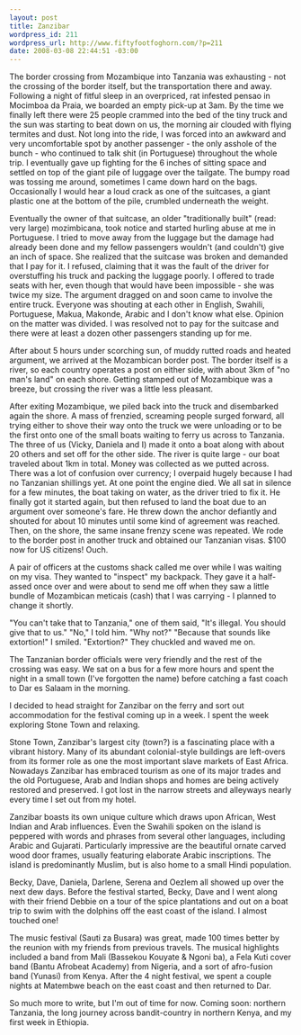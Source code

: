 ```yaml
--- 
layout: post
title: Zanzibar
wordpress_id: 211
wordpress_url: http://www.fiftyfootfoghorn.com/?p=211
date: 2008-03-08 22:44:51 -03:00
---
```

The border crossing from Mozambique into Tanzania was exhausting - not the crossing of the border itself, but the transportation there and away. Following a night of fitful sleep in an overpriced, rat infested pensao in Mocimboa da Praia, we boarded an empty pick-up at 3am. By the time we finally left there were 25 people crammed into the bed of the tiny truck and the sun was starting to beat down on us, the morning air clouded with flying termites and dust. Not long into the ride, I was forced into an awkward and very uncomfortable spot by another passenger - the only asshole of the bunch - who continued to talk shit (in Portuguese) throughout the whole trip. I eventually gave up fighting for the 6 inches of sitting space and settled on top of the giant pile of luggage over the tailgate. The bumpy road was tossing me around, sometimes I came down hard on the bags. Occasionally I would hear a loud crack as one of the suitcases, a giant plastic one at the bottom of the pile, crumbled underneath the weight.

Eventually the owner of that suitcase, an older "traditionally built" (read: very large) mozimbicana, took notice and started hurling abuse at me in Portuguese. I tried to move away from the luggage but the damage had already been done and my fellow passengers wouldn't (and couldn't) give an inch of space. She realized that the suitcase was broken and demanded that I pay for it. I refused, claiming that it was the fault of the driver for overstuffing his truck and packing the luggage poorly. I offered to trade seats with her, even though that would have been impossible - she was twice my size. The argument dragged on and soon came to involve the entire truck. Everyone was shouting at each other in English, Swahili, Portuguese, Makua, Makonde, Arabic and I don't know what else. Opinion on the matter was divided. I was resolved not to pay for the suitcase and there were at least a dozen other passengers standing up for me.

After about 5 hours under scorching sun, of muddy rutted roads and heated argument, we arrived at the Mozambican border post. The border itself is a river, so each country operates a post on either side, with about 3km of "no man's land" on each shore. Getting stamped out of Mozambique was a breeze, but crossing the river was a little less pleasant.

After exiting Mozambique, we piled back into the truck and disembarked again the shore. A mass of frenzied, screaming people surged forward, all trying either to shove their way onto the truck we were unloading or to be the first onto one of the small boats waiting to ferry us across to Tanzania. The three of us (Vicky, Daniela and I) made it onto a boat along with about 20 others and set off for the other side. The river is quite large - our boat traveled about 1km in total. Money was collected as we putted across. There was a lot of confusion over currency; I overpaid hugely because I had no Tanzanian shillings yet. At one point the engine died. We all sat in silence for a few minutes, the boat taking on water, as the driver tried to fix it. He finally got it started again, but then refused to land the boat due to an argument over someone's fare. He threw down the anchor defiantly and shouted for about 10 minutes until some kind of agreement was reached. Then, on the shore, the same insane frenzy scene was repeated. We rode to the border post in another truck and obtained our Tanzanian visas. $100 now for US citizens! Ouch.

A pair of officers at the customs shack called me over while I was waiting on my visa. They wanted to "inspect" my backpack. They gave it a half-assed once over and were about to send me off when they saw a little bundle of Mozambican meticais (cash) that I was carrying - I planned to change it shortly.

"You can't take that to Tanzania," one of them said, "It's illegal. You should give that to us."
"No," I told him.
"Why not?"
"Because that sounds like extortion!" I smiled.
"Extortion?" They chuckled and waved me on.

The Tanzanian border officials were very friendly and the rest of the crossing was easy. We sat on a bus for a few more hours and spent the night in a small town (I've forgotten the name) before catching a fast coach to Dar es Salaam in the morning.

I decided to head straight for Zanzibar on the ferry and sort out accommodation for the festival coming up in a week. I spent the week exploring Stone Town and relaxing.

Stone Town, Zanzibar's largest city (town?) is a fascinating place with a vibrant history. Many of its abundant colonial-style buildings are left-overs from its former role as one the most important slave markets of East Africa. Nowadays Zanzibar has embraced tourism as one of its major trades and the old Portuguese, Arab and Indian shops and homes are being actively restored and preserved. I got lost in the narrow streets and alleyways nearly every time I set out from my hotel.

Zanzibar boasts its own unique culture which draws upon African, West Indian and Arab influences. Even the Swahili spoken on the island is peppered with words and phrases from several other languages, including Arabic and Gujarati. Particularly impressive are the beautiful ornate carved wood door frames, usually featuring elaborate Arabic inscriptions. The island is predominantly Muslim, but is also home to a small Hindi population.

Becky, Dave, Daniela, Darlene, Serena and Oezlem all showed up over the next dew days. Before the festival started, Becky, Dave and I went along with their friend Debbie on a tour of the spice plantations and out on a boat trip to swim with the dolphins off the east coast of the island. I almost touched one!

The music festival (Sauti za Busara) was great, made 100 times better by the reunion with my friends from previous travels. The musical highlights included a band from Mali (Bassekou Kouyate & Ngoni ba), a Fela Kuti cover band (Bantu Afrobeat Academy) from Nigeria, and a sort of afro-fusion band (Yunasi) from Kenya. After the 4 night festival, we spent a couple nights at Matembwe beach on the east coast and then returned to Dar.

So much more to write, but I'm out of time for now. Coming soon: northern Tanzania, the long journey across bandit-country in northern Kenya, and my first week in Ethiopia.
